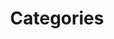 ---
title: Categories
layout: "categories_42"

menu:
    main: 
        weight: 4
        params:
            icon: categories

comments: false
---